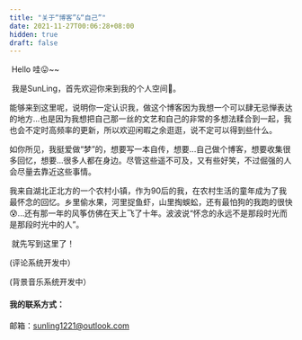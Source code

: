 ```yaml
---
title: "关于“博客”&“自己”"
date: 2021-11-27T00:06:28+08:00
hidden: true
draft: false
---
```


​		Hello  哇😛~~

​		我是SunLing，首先欢迎你来到我的个人空间👏。

​		能够来到这里呢，说明你一定认识我，做这个博客因为我想一个可以肆无忌惮表达的地方...也是因为我想把自己那一丝的文艺和自己的非常的多想法糅合到一起，我也会不定时高频率的更新，所以欢迎闲暇之余逛逛，说不定可以得到些什么。

​		如你所见，我挺爱做“梦”的，想要写一本自传，想要...自己做个博客，想要收集很多回忆，想要...很多人都在身边。尽管这些遥不可及，又有些好笑，不过倔强的人会尽量去靠近这些事情。

​		我来自湖北正北方的一个农村小镇，作为90后的我，在农村生活的童年成为了我最怀念的回忆。乡里偷水果，河里捉鱼虾，山里掏蜈蚣，还有最怕狗的我跑的很快😰...还有那一年的风筝仿佛在天上飞了十年。波波说“怀念的永远不是那段时光而是那段时光中的人”。

​		就先写到这里了！





(评论系统开发中）

(背景音乐系统开发中）

#### 我的联系方式：

邮箱：sunling1221@outlook.com

